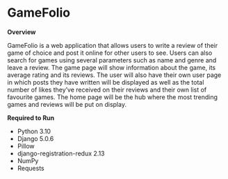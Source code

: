 # GameFolio

**Overview**

GameFolio is a web application that allows users to write a review of their game of choice and post it online for other users to see. Users can also search for games using several parameters such as name and genre and leave a review. The game page will show information about the game, its average rating and its reviews. The user will also have their own user page in which posts they have written will be displayed as well as the total number of likes they’ve received on their reviews and their own list of favourite games. The home page will be the hub where the most trending games and reviews will be put on display. 


**Required to Run**
- Python 3.10
- Django 5.0.6
- Pillow
- django-registration-redux 2.13
- NumPy
- Requests